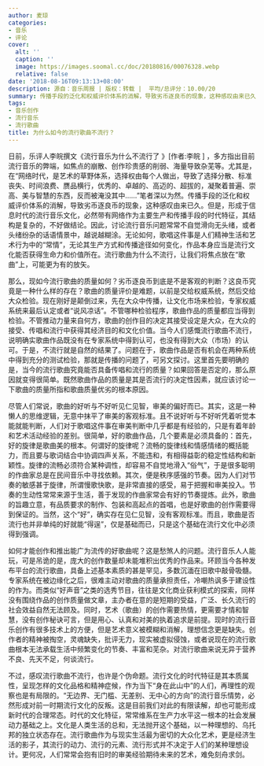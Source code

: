 ```yaml
---
author: 麦琼
categories:
- 音乐
- 评论
cover:
  alt: ''
  caption: ''
  image: https://images.soomal.cc/doc/20180816/00076328.webp
  relative: false
date: '2018-08-16T09:13:13+08:00'
description: 源自：音乐周报 | 版权：转载 |  平均/总评分：10.00/20
summary: 传播手段的泛化和权威评价体系的消解，导致劣币逐良币的现象，这种感叹由来已久。但是，形成于信息时代的流行音乐文化，必然带有网络作为主要生产和传播手段的时代特征，其结构是复杂的，不好做结论……
tags:
- 音乐创作
- 流行音乐
- 流行歌曲
title: 为什么如今的流行歌曲不流行？
---
```


日前，乐评人李皖撰文《流行音乐为什么不流行了 》[作者:李皖 ]
，多方指出目前流行音乐的弊端，如焦点的崩散、创作珍贵感的削弱、海量导致杂芜等。尤其是，在“网络时代，是艺术的草野体系，选择权由每个人做出，导致了选择分散、标准丧失、时间浪费、赝品横行，优秀的、卓越的、高迈的、超拔的，凝聚着普遍、崇高、美与智慧的东西，反而被淹没其中……”笔者深以为然。传播手段的泛化和权威评价体系的消解，导致劣币逐良币的现象，这种感叹由来已久。但是，形成于信息时代的流行音乐文化，必然带有网络作为主要生产和传播手段的时代特征，其结构是复杂的，不好做结论。因此，讨论流行音乐问题常常不自觉滑向无头绪，或者头绪纷杂的话语情景中，越说越糊涂。无论如何，歌唱这件事是人们精神生活和艺术行为中的“常情”，无论其生产方式和传播途径如何变化，作品本身应当是流行文化能否获得生命力和价值所在。流行歌曲为什么不流行，让我们将焦点放在“歌曲”上，可能更为有的放矢。

那么，现如今流行歌曲的质量如何？劣币逐良币到底是不是客观的判断？这良币究竟是一种什么样的存在？歌曲的质量评价是难题，以前是交给权威系统，然后交给大众检验。现在刚好是颠倒过来，先在大众中传播，让文化市场来检验，专家权威系统来最后认定或者“说风凉话”。不管哪种检验程序，歌曲作品的质量都应当得到检验。不管推动力量来自何方，歌曲的创作目的决定其接受设定是大众，在大众的接受、传唱和流行中获得其经济目的和文化价值。当今人们感慨流行歌曲不流行，说明确实歌曲作品既没有在专家系统中得到认可，也没有得到大众（市场）的认可。于是，不流行就是自然的结果了。问题在于，歌曲作品是否有机会在两种系统中得到充分的测试检验，那就是传播的问题了，可另文探讨。这里首先要明确的是，当今的流行歌曲究竟能否具备传唱和流行的质量？如果回答是否定的，那么原因就变得很简单。既然歌曲作品的质量是其是否流行的决定性因素，就应该讨论一下歌曲的质量所指和歌曲质量优劣的根本原因。

尽管人们常说，歌曲的好听与不好听见仁见智，审美的偏好而已。其实，这是一种懒人的思维逻辑，无意中抹平了审美的客观标准。且不说好听与不好听凭着听觉本能就能判断，人们对于歌唱这件事在审美判断中几乎都是有经验的，只是有着年龄和艺术活动经验的差别。很简单，好的歌曲作品，几个要素是必须具备的：首先，好的旋律是歌曲美的根本。何谓好的旋律呢？流畅的旋律线和情感情绪的概括能力，而且要与歌词结合中协调四声关系，不能违和，有相得益彰的稳定性结构和新颖性。旋律的流畅必须符合某种调性，却容易不自觉地滑入“俗气”，于是很多聪明的作曲家总是在民间音乐中寻找依赖。其次，便是秩序感强的节奏。因为人们对节奏的敏感甚于旋律，所谓慢歌快歌，是非常直接的感受，易于把握和审美投入。节奏的生动性常常来源于生活，善于发现的作曲家常会有好的节奏提炼。此外，歌曲的旨趣立意，有品质要求的制作、包装和高起点的首唱，也是好歌曲的创作需要得到保证的。当然，这个“好”，确实存在见仁见智，没有客观标准。而且，歌曲是否流行也并非单纯的好就能“得逞”，仅是基础而已，只是这个基础在流行文化中必须得到强调。

如何才能创作和推出能广为流传的好歌曲呢？这是愁煞人的问题。流行音乐人人能玩，可是吊诡的是，庞大的创作数量却未能堆积出优秀的作品来。环顾当今各种发布平台的流行歌曲，具备上述基本素质的甚是罕见，多数沉湎在旧歌中敲骨吸髓。专家系统在被边缘化之后，很难主动对歌曲的质量承担责任，冷嘲热讽多于建设性的作为。而类似“好声音”之类的选秀节目，往往是文化商业获利模式的探索，同样没有围绕作品的创作质量做文章，主办者在意的是短期的受益，广泛、长久流行的社会效益自然无法顾及。同时，艺术（歌曲）的创作需要热情，更需要才情和智慧，没有创作秘诀可言，但是用心、认真和对美的执着追求是前提。现时的流行音乐创作有很多技术上的方便，但是艺术意义被模糊和消解，理想信念更是缺失。创作者的精神被掏空，灵魂缺失，批评无力，现实被虚拟侵蚀，或者说现在的流行歌曲根本无法承载生活中频繁变化的节奏、丰富和芜杂。对流行歌曲来说无异于营养不良、先天不足，何谈流行。

不过，感叹流行歌曲不流行，也许是个伪命题。流行文化的时代特征是其本质属性，呈现怎样的文化品格和精神症候，作为当下“身在此山中”的人们，再理性的观察也是有局限的。“无边界、无门槛、无差别、无中心的方向”的流行音乐情势，必然形成对前一时期流行文化的反叛。这是目前我们对此的有限读解，却也可能形成新时代的合理常态。时代的文化特征，常常维系在生产力水平这一根本的社会发展动力基础之上。文化是人类生活的总和，无法抛开这个基础，以一种理想的、乌托邦的独立状态存在。流行歌曲作为与现实生活最为密切的大众化艺术，更是经济生活的影子，其流行的动力、流行的元素、流行形式并不决定于人们的某种理想设计。更何况，人们常常会抱有旧时的审美经验期待未来的艺术，难免刻舟求剑。